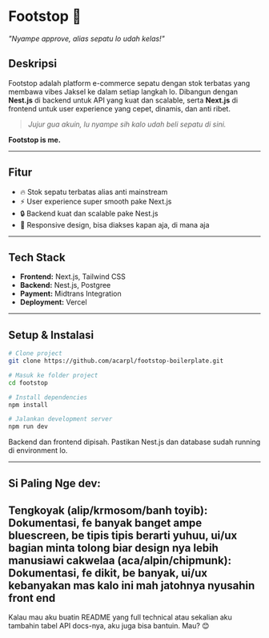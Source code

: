 # Footstop 👟

*"Nyampe approve, alias sepatu lo udah kelas!"*

## Deskripsi

Footstop adalah platform e-commerce sepatu dengan stok terbatas yang membawa vibes Jaksel ke dalam setiap langkah lo. Dibangun dengan **Nest.js** di backend untuk API yang kuat dan scalable, serta **Next.js** di frontend untuk user experience yang cepet, dinamis, dan anti ribet.

> *Jujur gua akuin, lu nyampe sih kalo udah beli sepatu di sini.*

**Footstop is me.**

---

## Fitur

* 🔥 Stok sepatu terbatas alias anti mainstream
* ⚡ User experience super smooth pake Next.js
* 🔒 Backend kuat dan scalable pake Nest.js
* 📱 Responsive design, bisa diakses kapan aja, di mana aja

---

## Tech Stack

* **Frontend:** Next.js, Tailwind CSS
* **Backend:** Nest.js, Postgree
* **Payment:** Midtrans Integration
* **Deployment:** Vercel

---

## Setup & Instalasi

```bash
# Clone project
git clone https://github.com/acarpl/footstop-boilerplate.git

# Masuk ke folder project
cd footstop

# Install dependencies
npm install

# Jalankan development server
npm run dev
```

Backend dan frontend dipisah. Pastikan Nest.js dan database sudah running di environment lo.

---

## Si Paling Nge dev:
Tengkoyak (alip/krmosom/banh toyib): Dokumentasi, fe banyak banget ampe bluescreen, be tipis tipis berarti yuhuu, ui/ux bagian minta tolong biar design nya lebih manusiawi
cakwelaa (aca/alpin/chipmunk): Dokumentasi, fe dikit, be banyak, ui/ux kebanyakan mas kalo ini mah jatohnya nyusahin front end
---

Kalau mau aku buatin README yang full technical atau sekalian aku tambahin tabel API docs-nya, aku juga bisa bantuin. Mau? 😊
